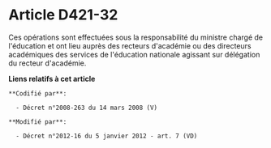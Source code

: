 # Article D421-32

Ces opérations sont effectuées sous la responsabilité du ministre chargé de l'éducation et ont lieu auprès des recteurs
d'académie ou des directeurs académiques des services de l'éducation nationale agissant sur délégation du recteur d'académie.

**Liens relatifs à cet article**

	**Codifié par**:

	  - Décret n°2008-263 du 14 mars 2008 (V)

	**Modifié par**:

	  - Décret n°2012-16 du 5 janvier 2012 - art. 7 (VD)
